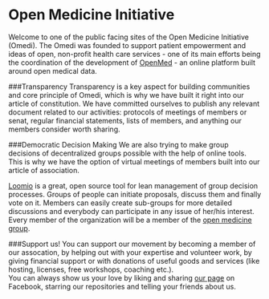 Open Medicine Initiative
============

Welcome to one of the public facing sites of the Open Medicine Initiative (Omedi). The Omedi was founded to support patient empowerment and ideas of open, non-profit health care services - one of its main efforts being the coordination of the development of [OpenMed](http://www.open-med.net) - an online platform built around open medical data. 

###Transparency
Transparency is a key aspect for building communities and core principle of Omedi, which is why we have built it right into our article of constitution. We have committed ourselves to publish any relevant document related to our activities: protocols of meetings of members or senat, regular financial statements, lists of members, and anything our members consider worth sharing.

###Democratic Decision Making
We are also trying to make group decisions of decentralized groups possible with the help of online tools. This is why we have the option of virtual meetings of members built into our article of association.

[Loomio](http://boingboing.net/2014/03/19/loomio-democratic-decision-ma.html) is a great, open source tool for lean management of group decision processes. Groups of people can initiate proposals, discuss them and finally vote on it. Members can easily create sub-groups for more detailed discussions and everybody can participate in any issue of her/his interest. Every member of the organization will be a member of the [open medicine group](https://www.loomio.org/g/EedHvuAr/open-medicine-e-v).


###Support us!
You can support our movement by becoming a member of our assocation, by helping out with your expertise and volunteer work, by giving financial support or with donations of useful goods and services (like hosting, licenses, free workshops, coaching etc.).  
You can always show us your love by liking and sharing [our page](https://www.facebook.com/open.medicine.initiative) on Facebook, starring our repositories and telling your friends about us.
